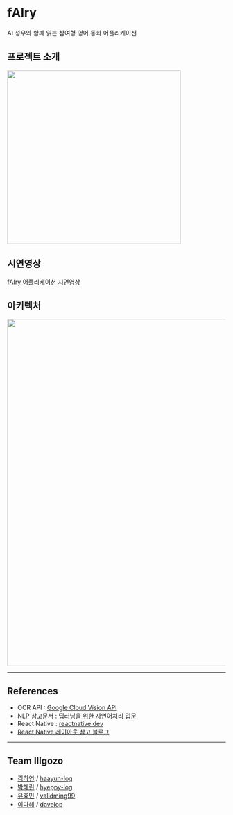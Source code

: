 # fAIry
AI 성우와 함께 읽는 참여형 영어 동화 어플리케이션

## 프로젝트 소개
<p><img src="https://user-images.githubusercontent.com/53745427/101320975-f5d4f400-38a7-11eb-88bd-ac2ae636ed2b.jpg" width="400"></p>


## 시연영상
[fAIry 어플리케이션 시연영상](https://www.youtube.com/watch?v=YHzLXMpjRxw)

## 아키텍처
<p><img src="https://user-images.githubusercontent.com/53745427/101320074-6f6be280-38a6-11eb-97fb-d7ca4ce2d769.png" width="800"></p>

* * *
## References
- OCR API : [Google Cloud Vision API](https://cloud.google.com/vision/)
- NLP 참고문서 : [딥러닝을 위한 자연어처리 입문](https://wikidocs.net/book/2155)
- React Native : [reactnative.dev](https://reactnative.dev/)
- [React Native 레이아웃 참고 블로그](https://yuddomack.tistory.com/category/React/React%20Native)

* * *
## Team Illgozo
- [김하연](https://github.com/haayun) / [haayun-log](https://haayun-log.tistory.com/)
- [박혜린](https://github.com/hyeppy226) / [hyeppy-log](https://hyeppy-log.tistory.com/)
- [유효민](https://github.com/Hyomin6349) / [validming99](https://validming99.tistory.com/)
- [이다해](https://github.com/dahaelee) / [davelop](https://davelop.tistory.com/) 
